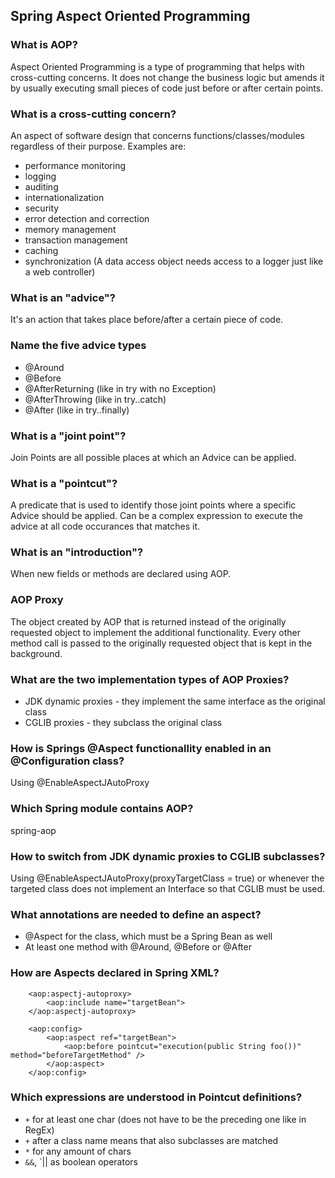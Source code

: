 
## Spring Aspect Oriented Programming

### What is AOP?
Aspect Oriented Programming is a type of programming that helps with
cross-cutting concerns. It does not change the business logic but amends it by
usually executing small pieces of code just before or after certain points.

### What is a cross-cutting concern?
An aspect of software design that concerns functions/classes/modules regardless
of their purpose. Examples are:
* performance monitoring
* logging
* auditing
* internationalization
* security
* error detection and correction
* memory management
* transaction management
* caching
* synchronization
(A data access object needs access to a logger just like a web controller)

### What is an "advice"?
It's an action that takes place before/after a certain piece of code.

### Name the five advice types
* @Around
* @Before
* @AfterReturning       (like in try with no Exception)
* @AfterThrowing        (like in try..catch)
* @After                (like in try..finally)

### What is a "joint point"?
Join Points are all possible places at which an Advice can be applied.

### What is a "pointcut"?
A predicate that is used to identify those joint points where a specific
Advice should be applied. Can be a complex expression to execute the 
advice at all code occurances that matches it.

### What is an "introduction"?
When new fields or methods are declared using AOP.

### AOP Proxy
The object created by AOP that is returned instead of the originally requested
object to implement the additional functionality. Every other method call is
passed to the originally requested object that is kept in the background.

### What are the two implementation types of AOP Proxies?
* JDK dynamic proxies - they implement the same interface as the original class
* CGLIB proxies - they subclass the original class

### How is Springs @Aspect functionallity enabled in an @Configuration class?
Using @EnableAspectJAutoProxy

### Which Spring module contains AOP?
spring-aop

### How to switch from JDK dynamic proxies to CGLIB subclasses?
Using @EnableAspectJAutoProxy(proxyTargetClass = true) or whenever the
targeted class does not implement an Interface so that CGLIB must be used.

### What annotations are needed to define an aspect?
* @Aspect for the class, which must be a Spring Bean as well
* At least one method with @Around, @Before or @After

### How are Aspects declared in Spring XML?
```
    <aop:aspectj-autoproxy>
        <aop:include name="targetBean"> 
    </aop:aspectj-autoproxy>

    <aop:config>
        <aop:aspect ref="targetBean">
            <aop:before pointcut="execution(public String foo())" method="beforeTargetMethod" />
        </aop:aspect>
    </aop:config>
```

### Which expressions are understood in Pointcut definitions?
* `+` for at least one char (does not have to be the preceding one like in RegEx)
* `+` after a class name means that also subclasses are matched
* `*` for any amount of chars
* `&&`, `|| as boolean operators
